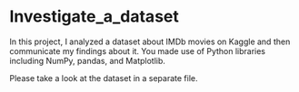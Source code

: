 # Investigate_a_dataset
In this project, I analyzed a dataset about IMDb movies on Kaggle and then communicate my findings about it. 
You made use of Python libraries including NumPy, pandas, and Matplotlib.

Please take a look at the dataset in a separate file.
